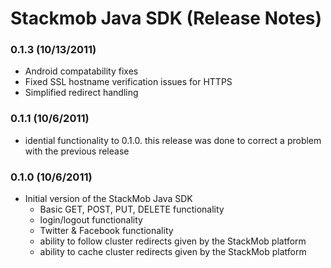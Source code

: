 # Stackmob Java SDK (Release Notes)

### 0.1.3 (10/13/2011)
* Android compatability fixes
* Fixed SSL hostname verification issues for HTTPS
* Simplified redirect handling

### 0.1.1 (10/6/2011)
* idential functionality to 0.1.0. this release was done to correct a problem with the previous release

### 0.1.0 (10/6/2011)
* Initial version of the StackMob Java SDK
  * Basic GET, POST, PUT, DELETE functionality
  * login/logout functionality
  * Twitter & Facebook functionality
  * ability to follow cluster redirects given by the StackMob platform
  * ability to cache cluster redirects given by the StackMob platform




